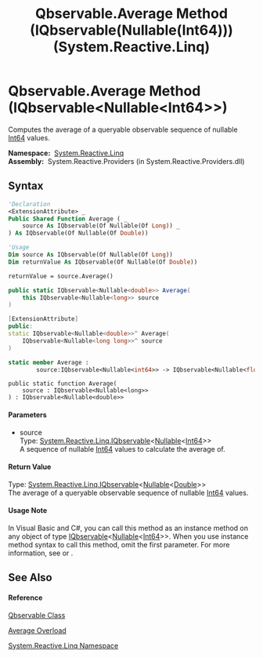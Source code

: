 ﻿---
title: Qbservable.Average Method (IQbservable(Nullable(Int64))) (System.Reactive.Linq)
TOCTitle: Average Method (IQbservable(Nullable(Int64)))
ms:assetid: M:System.Reactive.Linq.Qbservable.Average(System.Reactive.Linq.IQbservable{System.Nullable{System.Int64}})
ms:mtpsurl: https://msdn.microsoft.com/en-us/library/system.reactive.linq.qbservable.average(v=VS.103)
ms:contentKeyID: 36068326
ms.date: 06/28/2011
mtps_version: v=VS.103
dev_langs:
- vb
- csharp
- c++
- fsharp
- jscript
---

# Qbservable.Average Method (IQbservable\<Nullable\<Int64\>\>)

Computes the average of a queryable observable sequence of nullable [Int64](https://msdn.microsoft.com/en-us/library/6yy583ek) values.

**Namespace:**  [System.Reactive.Linq](hh211929\(v=vs.103\).md)  
**Assembly:**  System.Reactive.Providers (in System.Reactive.Providers.dll)

## Syntax

``` vb
'Declaration
<ExtensionAttribute> _
Public Shared Function Average ( _
    source As IQbservable(Of Nullable(Of Long)) _
) As IQbservable(Of Nullable(Of Double))
```

``` vb
'Usage
Dim source As IQbservable(Of Nullable(Of Long))
Dim returnValue As IQbservable(Of Nullable(Of Double))

returnValue = source.Average()
```

``` csharp
public static IQbservable<Nullable<double>> Average(
    this IQbservable<Nullable<long>> source
)
```

``` c++
[ExtensionAttribute]
public:
static IQbservable<Nullable<double>>^ Average(
    IQbservable<Nullable<long long>>^ source
)
```

``` fsharp
static member Average : 
        source:IQbservable<Nullable<int64>> -> IQbservable<Nullable<float>> 
```

``` jscript
public static function Average(
    source : IQbservable<Nullable<long>>
) : IQbservable<Nullable<double>>
```

#### Parameters

  - source  
    Type: [System.Reactive.Linq.IQbservable](hh229328\(v=vs.103\).md)\<[Nullable](https://msdn.microsoft.com/en-us/library/b3h38hb0)\<[Int64](https://msdn.microsoft.com/en-us/library/6yy583ek)\>\>  
    A sequence of nullable [Int64](https://msdn.microsoft.com/en-us/library/6yy583ek) values to calculate the average of.  

#### Return Value

Type: [System.Reactive.Linq.IQbservable](hh229328\(v=vs.103\).md)\<[Nullable](https://msdn.microsoft.com/en-us/library/b3h38hb0)\<[Double](https://msdn.microsoft.com/en-us/library/643eft0t)\>\>  
The average of a queryable observable sequence of nullable [Int64](https://msdn.microsoft.com/en-us/library/6yy583ek) values.  

#### Usage Note

In Visual Basic and C\#, you can call this method as an instance method on any object of type [IQbservable](hh229328\(v=vs.103\).md)\<[Nullable](https://msdn.microsoft.com/en-us/library/b3h38hb0)\<[Int64](https://msdn.microsoft.com/en-us/library/6yy583ek)\>\>. When you use instance method syntax to call this method, omit the first parameter. For more information, see [](https://msdn.microsoft.com/en-us/library/Bb384936) or [](https://msdn.microsoft.com/en-us/library/Bb383977).

## See Also

#### Reference

[Qbservable Class](hh211693\(v=vs.103\).md)

[Average Overload](hh229351\(v=vs.103\).md)

[System.Reactive.Linq Namespace](hh211929\(v=vs.103\).md)

